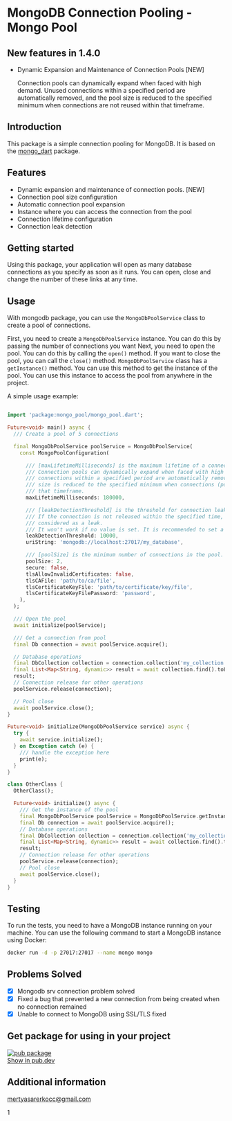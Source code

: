 # MongoDB Connection Pooling - Mongo Pool

## New features in 1.4.0

* Dynamic Expansion and Maintenance of Connection Pools [NEW]
  <p> Connection pools can dynamically expand when faced with high demand. Unused connections within a specified period are automatically removed, and the pool size is reduced to the specified minimum when connections are not reused within that timeframe.</p>

## Introduction

This package is a simple connection pooling for MongoDB. It is based on
the [mongo_dart](https://pub.dartlang.org/packages/mongo_dart) package.

## Features

* Dynamic expansion and maintenance of connection pools. [NEW]
* Connection pool size configuration
* Automatic connection pool expansion
* Instance where you can access the connection from the pool
* Connection lifetime configuration
* Connection leak detection

## Getting started

Using this package, your application will open as many database connections as you specify as soon
as it runs. You can
open, close and change the number of these links at any time.

## Usage

With mongodb package, you can use the `MongoDbPoolService` class to create a pool of connections.

First, you need to create a `MongoDbPoolService` instance. You can do this by passing the number of
connections you want
Next, you need to open the pool. You can do this by calling the `open()` method. If you want to
close the pool, you can
call the `close()` method.
`MongoDbPoolService` class has a `getInstance()` method. You can use this method to get the instance
of the pool.
You can use this instance to access the pool from anywhere in the project.

A simple usage example:

```dart

import 'package:mongo_pool/mongo_pool.dart';

Future<void> main() async {
  /// Create a pool of 5 connections

  final MongoDbPoolService poolService = MongoDbPoolService(
    const MongoPoolConfiguration(

      /// [maxLifetimeMilliseconds] is the maximum lifetime of a connection in the pool.
      /// Connection pools can dynamically expand when faced with high demand. Unused
      /// connections within a specified period are automatically removed, and the pool
      /// size is reduced to the specified minimum when connections (poolSize) are not reused within
      /// that timeframe.
      maxLifetimeMilliseconds: 180000,

      /// [leakDetectionThreshold] is the threshold for connection leak detection.
      /// If the connection is not released within the specified time, it is
      /// considered as a leak.
      /// It won't work if no value is set. It is recommended to set a value
      leakDetectionThreshold: 10000,
      uriString: 'mongodb://localhost:27017/my_database',

      /// [poolSize] is the minimum number of connections in the pool.
      poolSize: 2,
      secure: false,
      tlsAllowInvalidCertificates: false,
      tlsCAFile: 'path/to/ca/file',
      tlsCertificateKeyFile: 'path/to/certificate/key/file',
      tlsCertificateKeyFilePassword: 'password',
    ),
  );

  /// Open the pool
  await initialize(poolService);

  /// Get a connection from pool
  final Db connection = await poolService.acquire();

  // Database operations
  final DbCollection collection = connection.collection('my_collection');
  final List<Map<String, dynamic>> result = await collection.find().toList();
  result;
  // Connection release for other operations
  poolService.release(connection);

  // Pool close
  await poolService.close();
}

Future<void> initialize(MongoDbPoolService service) async {
  try {
    await service.initialize();
  } on Exception catch (e) {
    /// handle the exception here
    print(e);
  }
}

class OtherClass {
  OtherClass();

  Future<void> initialize() async {
    /// Get the instance of the pool
    final MongoDbPoolService poolService = MongoDbPoolService.getInstance();
    final Db connection = await poolService.acquire();
    // Database operations
    final DbCollection collection = connection.collection('my_collection');
    final List<Map<String, dynamic>> result = await collection.find().toList();
    result;
    // Connection release for other operations
    poolService.release(connection);
    // Pool close
    await poolService.close();
  }
}


```

## Testing

To run the tests, you need to have a MongoDB instance running on your machine. You can use the
following command to
start a MongoDB instance using Docker:

```bash
docker run -d -p 27017:27017 --name mongo mongo
```

## Problems Solved

- [x] Mongodb srv connection problem solved
- [x] Fixed a bug that prevented a new connection from being created when no connection remained
- [x] Unable to connect to MongoDB using SSL/TLS fixed

## Get package for using in your project

[![pub package](https://img.shields.io/pub/v/mongo_pool.svg)](https://pub.dev/packages/mongo_pool)  
[Show in pub.dev](https://pub.dev/packages/mongo_pool)

## Additional information

mertyasarerkocc@gmail.com



1

